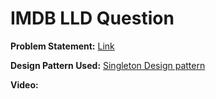 # IMDB LLD Question

**Problem Statement:** [Link](https://docs.google.com/document/d/1uLZhtj8X_Vbxxikj_Yde5lrxadFeT-95kBqg-1QXCh8/edit?usp=sharing)

**Design Pattern Used:** [Singleton Design pattern](https://github.com/interview-fling/LLD/blob/master/IMDB/src/main/java/com/interview/fling/service/MovieService.java)

**Video:**